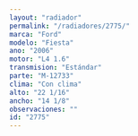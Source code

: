 ```yaml
---
layout: "radiador"
permalink: "/radiadores/2775/"
marca: "Ford"
modelo: "Fiesta"
ano: "2006"
motor: "L4 1.6"
transmision: "Estándar"
parte: "M-12733"
clima: "Con clima"
alto: "22 1/16"
ancho: "14 1/8"
observaciones: ""
id: "2775"
---
```


